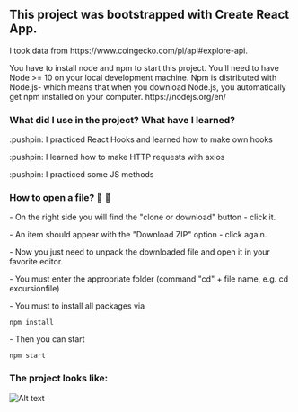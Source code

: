 

<h2>This project was bootstrapped with Create React App.</h2>
<p>I took data from https://www.coingecko.com/pl/api#explore-api.</p>

<p>You have to install node and npm to start this project. You’ll need to have Node >= 10 on your local development machine. Npm is distributed with Node.js- which means that when you download Node.js, you automatically get npm installed on your computer. https://nodejs.org/en/</p>


<h3>What did I use in the project? What have I learned?</h3>
<p>:pushpin: I practiced React Hooks and learned how to make own hooks</p>
<p>:pushpin: I learned how to make HTTP requests with axios</p>
<p>:pushpin: I practiced some JS methods</p>

<h3>How to open a file? 👀 👀</h3>
<p>- On the right side you will find the "clone or download" button - click it.</p>
<p>- An item should appear with the "Download ZIP" option - click again.</p>
<p>- Now you just need to unpack the downloaded file and open it in your favorite editor.</p>
<p>- You must enter the appropriate folder (command "cd" + file name, e.g. cd excursionfile)</p>
<p>- You must to install all packages via</p>

```npm install```

<p>- Then you can start</p>

```npm start```

<h3>The project looks like: </h3>

![Alt text](crypto1.gif)
